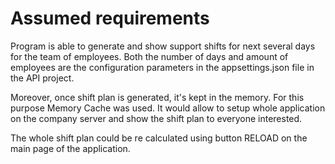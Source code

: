 # Assumed requirements

Program is able to generate and show support shifts for next several days for the team of employees. Both the number of days and amount of employees are the configuration parameters in the appsettings.json file in the API project.

Moreover, once shift plan is generated, it's kept in the memory. For this purpose Memory Cache was used. It would allow to setup whole application on the company server and show the shift plan to everyone interested. 

The whole shift plan could be re calculated using button RELOAD on the main page of the application. 
